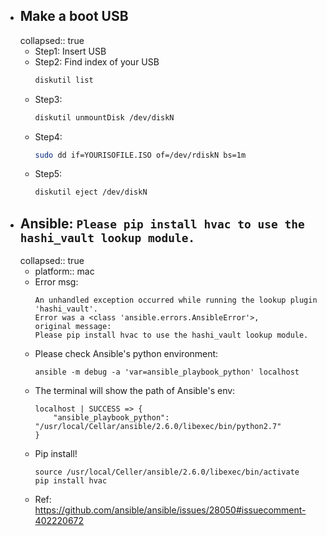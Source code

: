 - ## Make a boot USB
  collapsed:: true
	- Step1: Insert USB
	- Step2: Find index of your USB
	  ```bash
	  diskutil list
	  ```
	- Step3:
	  ```bash
	  diskutil unmountDisk /dev/diskN
	  ```
	- Step4:
	  ```bash
	  sudo dd if=YOURISOFILE.ISO of=/dev/rdiskN bs=1m
	  ```
	- Step5:
	  ```bash
	  diskutil eject /dev/diskN
	  ```
- ## Ansible: `Please pip install hvac to use the hashi_vault lookup module.`
  collapsed:: true
	- platform:: mac
	- Error msg:
	  ```
	  An unhandled exception occurred while running the lookup plugin 'hashi_vault'.
	  Error was a <class 'ansible.errors.AnsibleError'>,
	  original message:
	  Please pip install hvac to use the hashi_vault lookup module.
	  ```
	- Please check Ansible's python environment:
	  ```
	  ansible -m debug -a 'var=ansible_playbook_python' localhost
	  ```
	- The terminal will show the path of Ansible's env:
	  ```
	  localhost | SUCCESS => {
	      "ansible_playbook_python": "/usr/local/Cellar/ansible/2.6.0/libexec/bin/python2.7"
	  }
	  ```
	- Pip install!
	  ```
	  source /usr/local/Celler/ansible/2.6.0/libexec/bin/activate
	  pip install hvac
	  ```
	- Ref: https://github.com/ansible/ansible/issues/28050#issuecomment-402220672
